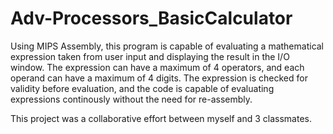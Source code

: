 # Adv-Processors_BasicCalculator
Using MIPS Assembly, this program is capable of evaluating a mathematical expression taken from user input and displaying the result in the I/O window. The expression can have a maximum of 4 operators, and each operand can have a maximum of 4 digits. The expression is checked for validity before evaluation, and the code is capable of evaluating expressions continously without the need for re-assembly.   

This project was a collaborative effort between myself and 3 classmates. 
